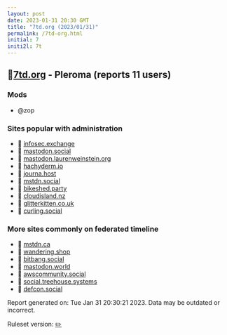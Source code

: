```yaml
---
layout: post
date: 2023-01-31 20:30 GMT
title: "7td.org (2023/01/31)"
permalink: /7td-org.html
initial: 7
initi2l: 7t
---
```


## 🐘[7td.org](https://7td.org) - Pleroma (reports 11 users)

### Mods
 * @zop

### Sites popular with administration

* 🐘 [infosec.exchange](/infosec-exchange.html)
* 🧸 [mastodon.social](/mastodon-social.html)
* 🐘 [mastodon.laurenweinstein.org](/mastodon-laurenweinstein-org.html)
* 🐘 [hachyderm.io](/hachyderm-io.html)
* 🐘 [journa.host](/journa-host.html)
* 🐘 [mstdn.social](/mstdn-social.html)
* 🐘 [bikeshed.party](/bikeshed-party.html)
* 🐘 [cloudisland.nz](/cloudisland-nz.html)
* 🐘 [glitterkitten.co.uk](/glitterkitten-co-uk.html)
* 🐘 [curling.social](/curling-social.html)

### More sites commonly on federated timeline

* 🐘 [mstdn.ca](/mstdn-ca.html)
* 🐘 [wandering.shop](/wandering-shop.html)
* 🐘 [bitbang.social](/bitbang-social.html)
* 🐘 [mastodon.world](/mastodon-world.html)
* 🐘 [awscommunity.social](/awscommunity-social.html)
* 🐘 [social.treehouse.systems](/social-treehouse-systems.html)
* 🐘 [defcon.social](/defcon-social.html)

Report generated on: Tue Jan 31 20:30:21 2023. Data may be outdated or incorrect.

Ruleset version: [✏️](/version-pencil)
